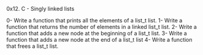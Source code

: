 0x12. C - Singly linked lists

0- Write a function that prints all the elements of a list_t list.
1- Write a function that returns the number of elements in a linked list_t list.
2- Write a function that adds a new node at the beginning of a list_t list.
3- Write a function that adds a new node at the end of a list_t list
4- Write a function that frees a list_t list.
